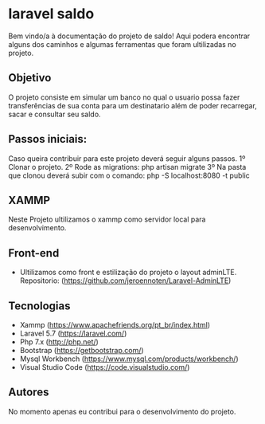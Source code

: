 # laravel saldo

Bem vindo/a à documentação do projeto de saldo! Aqui podera encontrar alguns dos caminhos e algumas ferramentas que foram
ultilizadas no projeto.

## Objetivo 

O projeto consiste em simular um banco no qual o usuario possa fazer transferências de sua conta para um destinatario além de poder recarregar,
sacar e consultar seu saldo.

## Passos iniciais:
Caso queira contribuir para este projeto deverá seguir alguns passos.
1º Clonar o projeto.
2º Rode as migrations: php artisan migrate
3º Na pasta que clonou deverá subir com o comando: php -S localhost:8080 -t public

## XAMMP 
Neste Projeto ultilizamos o xammp como servidor local para desenvolvimento.

## Front-end
* Ultilizamos como front e estilização do projeto o layout adminLTE.
Repositorio: (https://github.com/jeroennoten/Laravel-AdminLTE)


## Tecnologias
* Xammp (https://www.apachefriends.org/pt_br/index.html)
* Laravel 5.7 (https://laravel.com/)
* Php 7.x (http://php.net/)
* Bootstrap (https://getbootstrap.com/)
* Mysql Workbench (https://www.mysql.com/products/workbench/) 
* Visual Studio Code (https://code.visualstudio.com/)

## Autores 
No momento apenas eu contribui para o desenvolvimento do projeto. 


